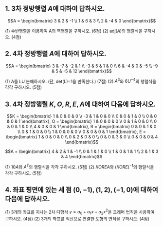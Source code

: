 ## 1. 3차 정방행렬 $A$에 대하여 답하시오.

$$A = \begin{bmatrix} 3 & 2 & -1 \\ 1 & 6 & 3 \\ 2 & -4 & 0 \end{bmatrix}$$

(1) 수반행렬을 이용하여 A의 역행렬을 구하시오. (6점)
(2) $\text{adj}(A)$의 행렬식을 구하시오. (4점)

## 2. 4차 정방행렬 $A$에 대하여 답하시오.

$$A = \begin{bmatrix} 3 & -7 & -2 & 1 \\ -3 & 5 & 1 & 0 \\ 6 & -4 & 0 & -5 \\ -9 & 5 & -5 & 12 \end{bmatrix}$$

(1) A를 LU 분해하시오. (단, det(L)=1을 만족한다.) (7점)
(2) $A^3$와 $6U^{-4}$의 행렬식을 각각 구하시오. (5점)

## 3. 4차 정방행렬 $K, O, R, E, A$에 대하여 다음에 답하시오.

$$K = \begin{bmatrix} 1 & 0 & 0 & 0 \\ -3 & 1 & 0 & 0 \\ 0 & 0 & 1 & 0 \\ 0 & 0 & 0 & 1 \end{bmatrix}, O = \begin{bmatrix} 1 & 0 & 0 & 0 \\ 0 & 1 & 0 & 0 \\ 0 & 0 & 1 & 0 \\ 4 & 0 & 0 & 1 \end{bmatrix}, R = \begin{bmatrix} 0 & 0 & 1 & 0 \\ 0 & 1 & 0 & 0 \\ 1 & 0 & 0 & 0 \\ 0 & 0 & 0 & 1 \end{bmatrix}, E = \begin{bmatrix} 1 & 0 & 0 & 0 \\ 0 & 2 & 0 & 0 \\ 0 & 0 & 3 & 0 \\ 0 & 0 & 0 & 4 \end{bmatrix}$$

$$A = \begin{bmatrix} 4 & 2 & 1 & -1 \\ 0 & 1 & 1 & 0 \\ 1 & 0 & 1 & 1 \\ 2 & 1 & 3 & 4 \end{bmatrix}$$

(1) $10A$와 $A^T$의 행렬식을 각각 구하시오. (5점)
(2) $KOREA$와 $(KORE)^{-1}$의 행렬식을 각각 구하시오. (5점)
## 4. 좌표 평면에 있는 세 점 $(0, -1), (1, 2), (-1, 0)$에 대하여 다음에 답하시오.

(1) 3개의 좌표를 지나는 2차 다항식 $y=a_0​+a_1​x+a_2​x^2$을 크래머 법칙을 사용하여 구하시오. (4점)
(2) 3개의 좌표를 직선으로 연결한 도형의 면적을 구하시오. (4점)